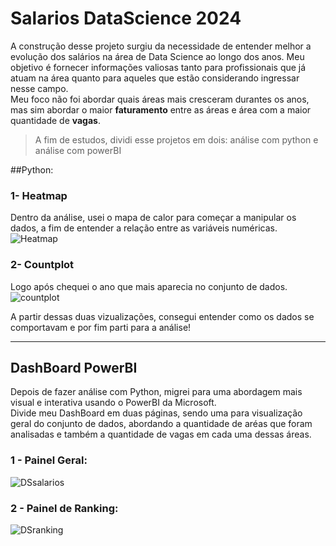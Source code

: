 # Salarios DataScience 2024

A construção desse projeto surgiu da necessidade de entender melhor a evolução dos salários na área de Data Science ao longo dos anos. Meu objetivo é fornecer informações valiosas tanto para profissionais que já atuam na área quanto para aqueles que estão considerando ingressar nesse campo. <br>
Meu foco não foi abordar quais áreas mais cresceram durantes os anos, mas sim abordar o maior **faturamento** entre as áreas e área com a maior quantidade de **vagas**.
<br>

> A fim de estudos, dividi esse projetos em dois: análise com python e análise com powerBI

##Python:

### 1- Heatmap
Dentro da análise, usei o mapa de calor para começar a manipular os dados, a fim de entender a relação entre as variáveis numéricas.
![Heatmap](https://github.com/user-attachments/assets/496d4869-6d3c-477d-aec4-b24ca170bb1d)

### 2- Countplot
Logo após chequei o ano que mais aparecia no conjunto de dados.
![countplot](https://github.com/user-attachments/assets/9574669b-dcfa-4b49-99fa-5698076a0bf7)

A partir dessas duas vizualizações, consegui entender como os dados se comportavam e por fim parti para a análise! <br>
_______________________________________________________________

## DashBoard PowerBI
Depois de fazer análise com Python, migrei para uma abordagem mais visual e interativa usando o PowerBI da Microsoft. <br>
Divide meu DashBoard em duas páginas, sendo uma para visualização geral do conjunto de dados, abordando a quantidade de aréas que foram analisadas e também a quantidade de vagas em cada uma dessas áreas.

### 1 - Painel Geral:
![DSsalarios](https://github.com/user-attachments/assets/b8fa5a93-3631-4e9a-a3bf-30c1df288322)

### 2 - Painel de Ranking:
![DSranking](https://github.com/user-attachments/assets/0edc6c50-646d-4ed3-95fd-2a8f98a9730b)
